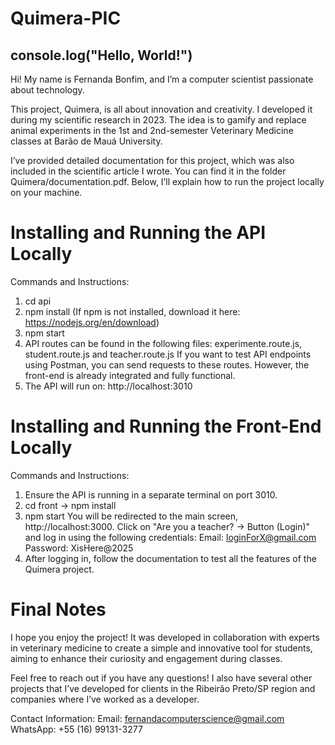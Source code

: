 # Quimera-PIC

## console.log("Hello, World!")
Hi! My name is Fernanda Bonfim, and I’m a computer scientist passionate about technology.

This project, Quimera, is all about innovation and creativity. I developed it during my scientific research in 2023. The idea is to gamify and replace animal experiments in the 1st and 2nd-semester Veterinary Medicine classes at Barão de Mauá University.

I’ve provided detailed documentation for this project, which was also included in the scientific article I wrote. You can find it in the folder Quimera/documentation.pdf. Below, I’ll explain how to run the project locally on your machine.

# Installing and Running the API Locally
Commands and Instructions:
1. cd api
2. npm install (If npm is not installed, download it here: https://nodejs.org/en/download)
3. npm start
4. API routes can be found in the following files: experimente.route.js, student.route.js and teacher.route.js
If you want to test API endpoints using Postman, you can send requests to these routes. However, the front-end is already integrated and fully functional.
5. The API will run on: http://localhost:3010

# Installing and Running the Front-End Locally
Commands and Instructions:
1. Ensure the API is running in a separate terminal on port 3010.
2. cd front -> npm install
3. npm start You will be redirected to the main screen, http://localhost:3000. Click on "Are you a teacher?
 -> Button (Login)" and log in using the following credentials:
Email: loginForX@gmail.com
Password: XisHere@2025
4. After logging in, follow the documentation to test all the features of the Quimera project.

# Final Notes
I hope you enjoy the project! It was developed in collaboration with experts in veterinary medicine to create a simple and innovative tool for students, aiming to enhance their curiosity and engagement during classes.

Feel free to reach out if you have any questions! I also have several other projects that I’ve developed for clients in the Ribeirão Preto/SP region and companies where I’ve worked as a developer.

Contact Information:
Email: fernandacomputerscience@gmail.com
WhatsApp: +55 (16) 99131-3277
